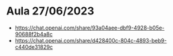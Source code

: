 # Aula 27/06/2023
- https://chat.openai.com/share/93a04aee-dbf9-4928-b05e-90688f2b4a8c
- https://chat.openai.com/share/d428400c-804c-4893-beb9-c440de31829c